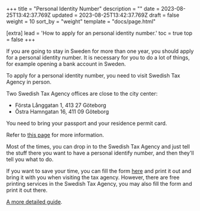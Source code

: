 +++
title = "Personal Identity Number"
description = ""
date = 2023-08-25T13:42:37.769Z
updated = 2023-08-25T13:42:37.769Z
draft = false
weight = 10
sort_by = "weight"
template = "docs/page.html"

[extra]
lead = 'How to apply for an personal identity number.'
toc = true
top = false
+++

If you are going to stay in Sweden for more than one year, you should apply for a personal identity number. It is necessary for you to do a lot of things, for example opening a bank account in Sweden.

To apply for a personal identity number, you need to visit Swedish Tax Agency in person.

Two Swedish Tax Agency offices are close to the city center:

- Första Långgatan 1, 413 27 Göteborg
- Östra Hamngatan 16, 411 09 Göteborg

You need to bring your passport and your residence permit card.

Refer to [this page](https://www.skatteverket.se/servicelankar/otherlanguages/inenglishengelska/individualsandemployees/livinginsweden/idcard.4.7be5268414bea064694c420.html) for more information.

Most of the times, you can drop in to the Swedish Tax Agency and just tell the stuff there you want to have a personal identify number, and then they'll tell you what to do.

If you want to save your time, you can fill the form [here](https://www7.skatteverket.se/portal/flytta-till-sverige-anmalan/bakgrund) and print it out and bring it with you when visiting the tax agency. However, there are free printing services in the Swedish Tax Agency, you may also fill the form and print it out there.

[A more detailed guide](https://studyinsweden.se/blogs/2018/10/24/application-swedish-personal-number-and-id-eu-citizens/).
